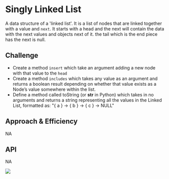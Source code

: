 # Singly Linked List
<!-- Short summary or background information -->
A data structure of a 'linked list'. It is a list of nodes that are linked together with a value and `next`. It starts with a head and the next will contain the data with the next values and objects next of it. the tail which is the end piece has the next is null. 
## Challenge
<!-- Description of the challenge -->
- Create a method `insert` which take an argument adding a new node with that value to the `head`
- Create a method `includes` which takes any value as an argument and returns a boolean result depending on whether that value exists as a Node’s value somewhere within the list.
- Define a method called toString (or __str__ in Python) which takes in no arguments and returns a string representing all the values in the Linked List, formatted as:
"{ a } -> { b } -> { c } -> NULL"
## Approach & Efficiency
<!-- What approach did you take? Why? What is the Big O space/time for this approach? -->
NA
## API
<!-- Description of each method publicly available to your Linked List -->
NA

![](/img/ll-insertions.jpeg)